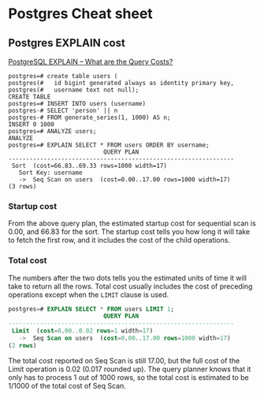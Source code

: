 # Postgres Cheat sheet

## Postgres EXPLAIN cost

[PostgreSQL EXPLAIN – What are the Query Costs?](https://scalegrid.io/blog/postgres-explain-cost/)

```text
postgres=# create table users (
postgres(#   id bigint generated always as identity primary key,
postgres(#   username text not null);
CREATE TABLE
postgres=# INSERT INTO users (username)
postgres-# SELECT 'person' || n
postgres-# FROM generate_series(1, 1000) AS n;
INSERT 0 1000
postgres=# ANALYZE users;
ANALYZE
postgres=# EXPLAIN SELECT * FROM users ORDER BY username;
                           QUERY PLAN
----------------------------------------------------------------
 Sort  (cost=66.83..69.33 rows=1000 width=17)
   Sort Key: username
   ->  Seq Scan on users  (cost=0.00..17.00 rows=1000 width=17)
(3 rows)
```

### Startup cost

From the above query plan, the estimated startup cost for sequential scan is 0.00, and 66.83 for the sort.
The startup cost tells you how long it will take to fetch the first row, and it includes the cost of the child operations.

### Total cost

The numbers after the two dots tells you the estimated units of time it will take to return all the rows. Total cost usually includes the cost of preceding operations except when the `LIMIT` clause is used.

```sql
postgres=# EXPLAIN SELECT * FROM users LIMIT 1;
                           QUERY PLAN
----------------------------------------------------------------
 Limit  (cost=0.00..0.02 rows=1 width=17)
   ->  Seq Scan on users  (cost=0.00..17.00 rows=1000 width=17)
(2 rows)
```

The total cost reported on Seq Scan is still 17.00, but the full cost of the Limit operation is 0.02 (0.017 rounded up). The query planner knows that it only has to process 1 out of 1000 rows, so the total cost is estimated to be 1/1000 of the total cost of Seq Scan.
